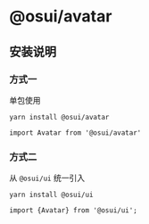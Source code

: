# @osui/avatar

## 安装说明

### 方式一

单包使用

```
yarn install @osui/avatar
```

```
import Avatar from '@osui/avatar'
```

### 方式二

从 `@osui/ui` 统一引入

```
yarn install @osui/ui
```

```
import {Avatar} from '@osui/ui';
```



